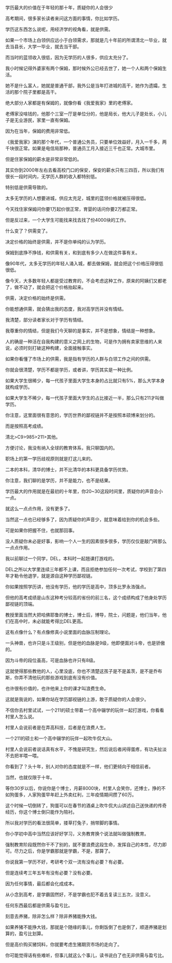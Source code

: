 学历最大的价值在于年轻的那十年，质疑你的人会很少

高考期间，很多家长读者来问这方面的事情，你比如学历。

学历这东西怎么说呢，用经济学的视角看，就是供需。

如果一个市场上白领供应远小于白领需求，那就是几十年前的所谓清北一毕业，就去当县长，大学一毕业，就去当干部。

而当时的蓝领收入很低，因为无学历的人很多，供应太充分了。

我小时候记得外婆家有两个保姆，那时候外公已经去世了，她一个人和两个保姆生活。

她不是什么富人，她就是普通干部，我外公是当年打进城的高干，她作为遗孀，生活的那个院子里都是高干。

绝大部分人家都是有保姆的，就像你看《我爱我家》里的老傅家。

老傅家没啥钱的，他那个三室一厅是单位分的，他是局长，他大儿子是处长，小儿子是无业游民，家里一直有保姆。

因为在当年，保姆的费用非常低。

《我爱我家》演的那个年代，一个普通公务员，只要单位效益好，月入一千多，两千块很正常。如果是电信局那种，普通员工月入接近三千也正常。大城市里。

但是住家保姆的薪水是非常非常低的。

其实你到2000年左右去看高校门口的保安，保安的薪水只有三四百，所以我们有很长一段时间内，无学历人群的收入都特别低。

特别低是供需导致的。

太多无学历的人想要进城，供应太充足，城里的蓝领价格就被压得很低。

今天找住家保姆问你要1万起价很正常，育婴的话问你要2万都正常。

但是反过来，一个大学生可能找来找去找了份4000块的工作。

什么变了？供需变了。

决定价格的始终是供需，并不是你单纯的认为学历。

保姆到底挣不挣钱，和供需有关，和到底有多少人在做这件事有关。

像90年代，太多无学历的年轻人涌入城，都去做保姆，就会把这个价格压得很低很低。

像今天，大多数年轻人都是受过教育的，不会考虑这种工作，原来的阿姨们又都老了，做不动了，就会把这个价格抬起来。

供需，决定价格的始终是供需。

你能想通供需，就会猜出我的态度，我对高学历并没有情结。

我清楚，部分读者家长对于学历有情结。

我尊重你的情结，但是我们今天聊的是事实，并不是想象，情结是一种想象。

人的确是一种活在自我构建的意义之网上的生物，可是作为拥有卖家思维的人来说，必须时刻打破这种构建，全面接触事实。

如果你看懂了市场上的供需，我是指有学历的人群与白领工作之间的供需。

你就会很清楚，学历不都是学历，或者讲，学历其实是一种比例。

如果大学生很稀少，每一代孩子里面大学生本身的占比就只有5%，那么大学本身就构成学历。

如果大学生不稀少，每一代孩子里面大学生的占比接近一半，那么只有211才叫做学历。

你注意，这里面很有意思的，学历世界的鄙视链并不是按照本硕博来划分的。

而是按照高考成绩。

清北>C9>985>211>其他。

方便讨论，我没有纳入全球的教育体系，我只聊国内的。

职场上的第一学历歧视原则就是打这儿来的。

二本的本科，清华的博士，并不比清华的本科更具备学历优势。

你注意，我们聊的是学历，并不是能力，也不是结果。

学历最大的作用就是在最初的十年里，你20~30这段时间里，质疑你的声音会小一点。

就这么一点点作用，没有更多了。

当然这一点也已经够多了，因为质疑你的声音少，就意味着给到你的机会多些。

可是如果你把握不住，也就那回事。

没人质疑你未必是好事，影响一个人一生的因素很多很多，学历仅仅是敲门砖那么一点点作用。

我以前聊过一个同学，DEL，本科时一起翘课打游戏的。

DEL之所以大学里连续三年都不上课，而且拒绝参加任何一次考试，学校到了第四年才勒令他退学，就是源自这种学历鄙视链。

你如果按照学历讲，他没有学历，他的学历是高中，顶多比罗永浩强点。

但他的高考成绩是山东这种考分较高的省份的前三名，这个成绩构成了他身处学历鄙视链的顶端。

教授里面当然大把哈佛耶鲁的博士，博士后，博导，院士，问题是，他们当年，他们在高中时，未必就能考得比DEL更高。

这有点像什么？有点像修真小说里面的血脉压制理论。

一头神兽，也许只是斗王级别，但是他的血脉是9级，他即便面对斗帝，也是骄傲的。

因为斗帝的段位虽高，可是血脉也许只有8级。

这就使得那些教他的人，心里没底，你也不清楚这孩子是不是盖茨，是不是乔布斯，你弄不清他玩的那些游戏到底有没有价值。

也许很有价值的，也许他来上你的课才叫浪费生命。

这就是我说的，如果你站在学历鄙视链的上游，敢于质疑你的人会很少。

不信你去村里试试，一个211的硕士带着一个高中辍学的玩伴一起打游戏，你看看村里人怎么说。

村里人会说前者是在弄高科技，后者是在浪费人生。

一个211的硕士和一个高中辍学的玩伴一起吹牛侃大山。

村里人会说前者说话真有水平，不愧是研究生，然后说后者闲得蛋疼，有功夫扯淡不去把羊喂一喂。

你看到了？头十年，别人对你的态度就是不一样，他们更倾向于相信前者。

当然，也就仅限于十年。

等你30岁以后，你说你是个博士，月薪8000块，村里人会笑你，还博士，挣的不如狗蛋多，人家狗蛋早年赶上外卖红利，三年疫情期间攒了60万。

这个时候一切倒转了，狗蛋可以在春节的酒桌上吹牛侃大山讲述自己送快递的传奇经历，你这个博士倒只能作为陪衬。

所以我对学历的看法很简单，搂草打兔子，捎带脚的事情。

你小学初中高中当然应该好好学习，义务教育换个说法就叫做强制教育。

强制教育阶段既然你干不了别的，就不要浪费这段生命，发挥自己的本性，尽力即可。尽力之后，你是学霸那就是学霸，不是，那算了。

你说我第一学历不好，考研考个双一流有没有必要？有必要。

但是连续考三年五年有没有必要？没有必要。

因为任何事情，最后都会化成成本。

从小念到高考，是学霸固然好，不是学霸也犯不着去复读三五次，没意义。

任何东西最后都是供需与盈亏比。

刻意去养猪，除非怎么样？除非养猪能挣大钱。

如果养猪不能挣大钱，那就是个随缘的事儿，你剩饭倒了也是倒了，顺道养猪是划算的，盈亏比划算。

但是高价购买猪饲料，你就要考虑生猪期货市场的走向了。

你可能觉得话有些难听，但事儿就这么个事儿，读书说白了也无非供需与盈亏比。